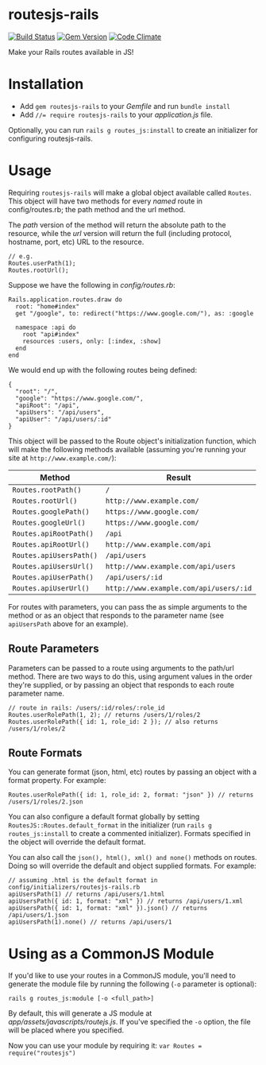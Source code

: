 # routesjs-rails

[![Build Status](https://travis-ci.org/pseudomuto/routesjs-rails.svg?branch=master)](https://travis-ci.org/pseudomuto/routesjs-rails)
[![Gem Version](https://badge.fury.io/rb/routesjs-rails.svg)](https://rubygems.org/gems/routesjs-rails)
[![Code Climate](https://codeclimate.com/github/pseudomuto/routesjs-rails/badges/gpa.svg)](https://codeclimate.com/github/pseudomuto/routesjs-rails)

Make your Rails routes available in JS!

# Installation

* Add `gem routesjs-rails` to your _Gemfile_ and run `bundle install`
* Add `//= require routesjs-rails` to your _application.js_ file.

Optionally, you can run `rails g routes_js:install` to create an initializer for configuring
routesjs-rails.

# Usage

Requiring `routesjs-rails` will make a global object available called `Routes`. This object
will have two methods for every _named_ route in config/routes.rb; the path method and the url
method.

The _path_ version of the method will return the absolute path to the resource, while the _url_
version will return the full (including protocol, hostname, port, etc) URL to the resource.

```
// e.g.
Routes.userPath(1);
Routes.rootUrl();
```

Suppose we have the following in _config/routes.rb_:

```
Rails.application.routes.draw do
  root: "home#index"
  get "/google", to: redirect("https://www.google.com/"), as: :google

  namespace :api do
    root "api#index"
    resources :users, only: [:index, :show]
  end
end
```

We would end up with the following routes being defined:

```
{
  "root": "/",
  "google": "https://www.google.com/",
  "apiRoot": "/api",
  "apiUsers": "/api/users",
  "apiUser": "/api/users/:id"
}
```

This object will be passed to the Route object's initialization function, which will make the following
methods available (assuming you're running your site at `http://www.example.com/`):

Method | Result
------ | ------
`Routes.rootPath()` | `/`
`Routes.rootUrl()` | `http://www.example.com/`
`Routes.googlePath()` | `https://www.google.com/`
`Routes.googleUrl()` | `https://www.google.com/`
`Routes.apiRootPath()` | `/api`
`Routes.apiRootUrl()` | `http://www.example.com/api`
`Routes.apiUsersPath()` | `/api/users`
`Routes.apiUsersUrl()` | `http://www.example.com/api/users`
`Routes.apiUserPath()` | `/api/users/:id`
`Routes.apiUserUrl()` | `http://www.example.com/api/users/:id`

For routes with parameters, you can pass the as simple arguments to the method or as an object that
responds to the parameter name (see `apiUsersPath` above for an example).

## Route Parameters

Parameters can be passed to a route using arguments to the path/url method. There are two ways to do
this, using argument values in the order they're supplied, or by passing an object that responds to
each route parameter name.

```
// route in rails: /users/:id/roles/:role_id
Routes.userRolePath(1, 2); // returns /users/1/roles/2
Routes.userRolePath({ id: 1, role_id: 2 }); // also returns /users/1/roles/2
```

## Route Formats

You can generate format (json, html, etc) routes by passing an object with a format property. For
example:

`Routes.userRolePath({ id: 1, role_id: 2, format: "json" }) // returns /users/1/roles/2.json`

You can also configure a default format globally by setting `RoutesJS::Routes.default_format` in the
initializer (run `rails g routes_js:install` to create a commented initializer). Formats specified
in the object will override the default format.

You can also call the `json(), html(), xml() and none()` methods on routes. Doing so will override 
the default and object supplied formats. For example:

```
// assuming .html is the default format in config/initializers/routesjs-rails.rb
apiUsersPath(1) // returns /api/users/1.html
apiUsersPath({ id: 1, format: "xml" }) // returns /api/users/1.xml
apiUsersPath({ id: 1, format: "xml" }).json() // returns /api/users/1.json
apiUsersPath(1).none() // returns /api/users/1
```

# Using as a CommonJS Module

If you'd like to use your routes in a CommonJS module, you'll need to generate the module file by
running the following (`-o` parameter is optional):

```
rails g routes_js:module [-o <full_path>]
```

By default, this will generate a JS module at _app/assets/javascripts/routejs.js_. If you've
specified the `-o` option, the file will be placed where you specified. 

Now you can use your module by requiring it: `var Routes = require("routesjs")`
